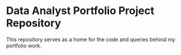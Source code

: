# Data Analyst Portfolio Project Repository

This repository serves as a home for the code and queries behind my portfolio work.
